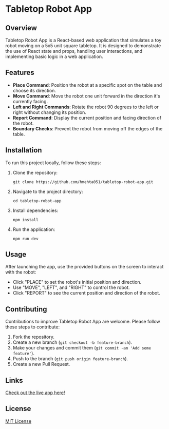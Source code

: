 # Tabletop Robot App

## Overview

Tabletop Robot App is a React-based web application that simulates a toy robot moving on a 5x5 unit square tabletop. It is designed to demonstrate the use of React state and props, handling user interactions, and implementing basic logic in a web application.

## Features

- **Place Command**: Position the robot at a specific spot on the table and choose its direction.
- **Move Command**: Move the robot one unit forward in the direction it's currently facing.
- **Left and Right Commands**: Rotate the robot 90 degrees to the left or right without changing its position.
- **Report Command**: Display the current position and facing direction of the robot.
- **Boundary Checks**: Prevent the robot from moving off the edges of the table.

## Installation

To run this project locally, follow these steps:

1. Clone the repository:
   ```
   git clone https://github.com/hmehta051/tabletop-robot-app.git
   ```
2. Navigate to the project directory:
   ```
   cd tabletop-robot-app
   ```
3. Install dependencies:
   ```
   npm install
   ```
4. Run the application:
   ```
   npm run dev
   ```

## Usage

After launching the app, use the provided buttons on the screen to interact with the robot:

- Click "PLACE" to set the robot's initial position and direction.
- Use "MOVE", "LEFT", and "RIGHT" to control the robot.
- Click "REPORT" to see the current position and direction of the robot.

## Contributing

Contributions to improve Tabletop Robot App are welcome. Please follow these steps to contribute:

1. Fork the repository.
2. Create a new branch (`git checkout -b feature-branch`).
3. Make your changes and commit them (`git commit -am 'Add some feature'`).
4. Push to the branch (`git push origin feature-branch`).
5. Create a new Pull Request.

## Links

[Check out the live app here!](https://subtle-kringle-8f4c0e.netlify.app/)

## License

[MIT License](LICENSE.txt)

